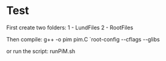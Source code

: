 # Test

First create two folders:
1 - LundFiles
2 - RootFiles

Then compile:
g++ -o pim pim.C `root-config --cflags --glibs

or run the script: runPiM.sh
